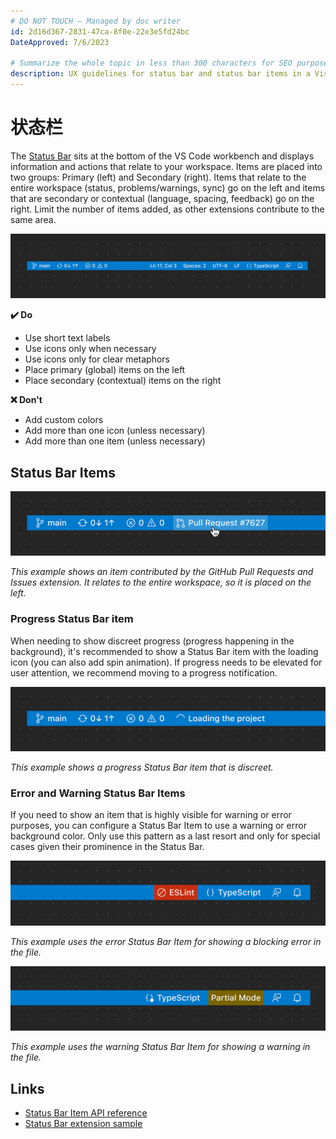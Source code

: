 ```yaml
---
# DO NOT TOUCH — Managed by doc writer
id: 2d16d367-2831-47ca-8f0e-22e3e5fd24bc
DateApproved: 7/6/2023

# Summarize the whole topic in less than 300 characters for SEO purpose
description: UX guidelines for status bar and status bar items in a Visual Studio Code extension.
---
```


# 状态栏

The [Status Bar](/api/extension-capabilities/extending-workbench#status-bar-item) sits at the bottom of the VS Code workbench and displays information and actions that relate to your workspace. Items are placed into two groups: Primary (left) and Secondary (right). Items that relate to the entire workspace (status, problems/warnings, sync) go on the left and items that are secondary or contextual (language, spacing, feedback) go on the right. Limit the number of items added, as other extensions contribute to the same area.

![Status Bar example](images/examples/status-bar.png)

**✔️ Do**

- Use short text labels
- Use icons only when necessary
- Use icons only for clear metaphors
- Place primary (global) items on the left
- Place secondary (contextual) items on the right

**❌ Don't**

- Add custom colors
- Add more than one icon (unless necessary)
- Add more than one item (unless necessary)

## Status Bar Items

![Status Bar Item](images/examples/status-bar-item.png)

_This example shows an item contributed by the GitHub Pull Requests and Issues extension. It relates to the entire workspace, so it is placed on the left._

### Progress Status Bar item

When needing to show discreet progress (progress happening in the background), it's recommended to show a Status Bar item with the loading icon (you can also add spin animation). If progress needs to be elevated for user attention, we recommend moving to a progress notification.

![Status Bar Progress](images/examples/status-bar-progress.png)

_This example shows a progress Status Bar item that is discreet._

### Error and Warning Status Bar Items

If you need to show an item that is highly visible for warning or error purposes, you can configure a Status Bar Item to use a warning or error background color. Only use this pattern as a last resort and only for special cases given their prominence in the Status Bar.

![Status Bar Error](images/examples/status-bar-error.png)

_This example uses the error Status Bar Item for showing a blocking error in the file._

![Status Bar Warning](images/examples/status-bar-warning.png)

_This example uses the warning Status Bar Item for showing a warning in the file._

## Links

- [Status Bar Item API reference](/api/references/vscode-api#StatusBarItem)
- [Status Bar extension sample](https://github.com/microsoft/vscode-extension-samples/tree/main/statusbar-sample)
